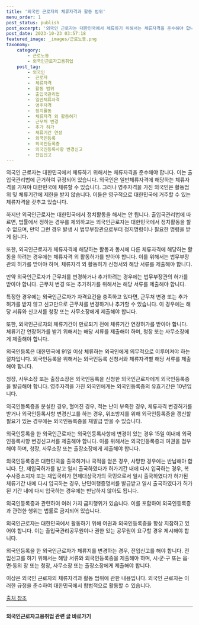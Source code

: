 ```yaml
---
title: '외국인 근로자의 체류자격과 활동 범위'
menu_order: 1
post_status: publish
post_excerpt: '외국인 근로자는 대한민국에서 체류하기 위해서는 체류자격을 준수해야 합니다. 이는 출입국관리법에 근거하여 규정되어 있습니다. 외국인은 일반체류자격에 해당하는 체류자격을 가져야 대한민국에 체류할 수 있습니다. 그러나 영주자격을 가진 외국인은 활동범위 및 체류기간에 제한을 받지 않습니다. 이들은 영구적으로 대한민국에 거주할 수 있는 체류자격을 갖추고 있습니다.'
post_date: 2023-10-23 03:57:18
featured_image: _images/근로노동.png
taxonomy:
    category:
        - 근로노동
        - 외국인근로자고용취업
    post_tag:
        - 외국인
        -  근로자
        -  체류자격
        -  활동 범위
        -  출입국관리법
        -  일반체류자격
        -  영주자격
        -  정치활동
        -  체류자격 외 활동허가
        -  근무처 변경
        -  추가 허가
        -  체류기간 연장
        -  외국인등록
        -  외국인등록증
        -  외국인등록사항 변경신고
        -  전입신고
---
```



외국인 근로자는 대한민국에서 체류하기 위해서는 체류자격을 준수해야 합니다. 이는 출입국관리법에 근거하여 규정되어 있습니다. 외국인은 일반체류자격에 해당하는 체류자격을 가져야 대한민국에 체류할 수 있습니다. 그러나 영주자격을 가진 외국인은 활동범위 및 체류기간에 제한을 받지 않습니다. 이들은 영구적으로 대한민국에 거주할 수 있는 체류자격을 갖추고 있습니다.

하지만 외국인근로자는 대한민국에서 정치활동을 해서는 안 됩니다. 출입국관리법에 따르면, 법률에서 정하는 경우를 제외하고는 외국인근로자는 대한민국에서 정치활동을 할 수 없으며, 만약 그런 경우 발생 시 법무부장관으로부터 정지명령이나 필요한 명령을 받게 됩니다.

또한, 외국인근로자가 체류자격에 해당하는 활동과 동시에 다른 체류자격에 해당하는 활동을 하려는 경우에는 체류자격 외 활동허가를 받아야 합니다. 이를 위해서는 법무부장관의 허가를 받아야 하며, 체류자격 외 활동허가 신청서와 해당 서류를 제출해야 합니다.

만약 외국인근로자가 근무처를 변경하거나 추가하려는 경우에는 법무부장관의 허가를 받아야 합니다. 근무처 변경 또는 추가허가를 위해서는 해당 서류를 제출해야 합니다.

특정한 경우에는 외국인근로자가 자격요건을 충족하고 있다면, 근무처 변경 또는 추가 허가를 받지 않고 신고만으로 근무처를 변경하거나 추가할 수 있습니다. 이 경우에는 해당 서류와 신고서를 청장 또는 사무소장에게 제출해야 합니다.

또한, 외국인근로자의 체류기간이 만료되기 전에 체류기간 연장허가를 받아야 합니다. 체류기간 연장허가를 받기 위해서는 해당 서류를 제출해야 하며, 청장 또는 사무소장에게 제출해야 합니다.

외국인등록은 대한민국에 91일 이상 체류하는 외국인에게 의무적으로 이루어져야 하는 절차입니다. 외국인등록을 위해서는 외국인등록 신청서와 체류자격별 해당 서류를 제출해야 합니다.

청장, 사무소장 또는 출장소장은 외국인등록을 신청한 외국인근로자에게 외국인등록증을 발급해야 합니다. 영주자격을 가진 외국인에게는 외국인등록증의 유효기간은 10년입니다.

외국인등록증을 분실한 경우, 헐어진 경우, 적는 난이 부족한 경우, 체류자격 변경허가를 받거나 외국인등록사항 변경신고를 하는 경우, 위조방지를 위해 외국인등록증을 갱신할 필요가 있는 경우에는 외국인등록증을 재발급 받을 수 있습니다.

외국인등록을 한 외국인근로자는 외국인등록사항에 변경이 있는 경우 15일 이내에 외국인등록사항 변경신고서를 제출해야 합니다. 이를 위해서는 외국인등록증과 여권을 첨부해야 하며, 청장, 사무소장 또는 출장소장에게 제출해야 합니다.

외국인등록증은 대한민국을 출국하거나 국적을 얻은 경우, 사망한 경우에는 반납해야 합니다. 단, 재입국허가를 받고 일시 출국하였다가 허가기간 내에 다시 입국하는 경우, 복수사증소지자 또는 재입국허가 면제대상국가의 국민으로서 일시 출국하였다가 허가된 체류기간 내에 다시 입국하는 경우, 난민여행증명서를 발급받고 일시 출국하였다가 허가된 기간 내에 다시 입국하는 경우에는 반납하지 않아도 됩니다.

외국인등록증과 관련하여 여러 가지 금지행위가 있습니다. 이를 포함하여 외국인등록증과 관련한 행위는 법률로 금지되어 있습니다.

외국인근로자는 대한민국에서 활동하기 위해 여권과 외국인등록증을 항상 지참하고 있어야 합니다. 이는 출입국관리공무원이나 권한 있는 공무원이 요구할 경우 제시해야 합니다.

외국인등록을 한 외국인근로자가 체류지를 변경하는 경우, 전입신고를 해야 합니다. 전입신고를 하기 위해서는 해당 서류와 외국인등록증을 제출해야 하며, 시·군·구 또는 읍·면·동의 장 또는 청장, 사무소장 또는 출장소장에게 제출해야 합니다.

이상은 외국인 근로자의 체류자격과 활동 범위에 관한 내용입니다. 외국인 근로자는 이러한 규정을 준수하여 대한민국에서 합법적으로 활동할 수 있습니다.

[출처 참조](http://www.moj.go.kr/moj/313/subview.do?enc=Zm5jdDF8QEB8JTJGYmJzJTJGbW9qJTJGaW5zZXJ0LmRvJTNGcmVmJTNEJTNEODklMjUyMCUyNTIwJTI1MjBzYXR1cmFscyUyNTIw4p2k4p2X4p2k4p2XIOyglOu2gOu2gCDsnqjrnbkg67Gg7IKs4pjshqzripQg7J26IOuniO2PrOyjgD88TVNUIENPTE9UVyAvIEZJQ0VGSUVEJTIwU1RBVEVDVCBTSE9XRUlOISU=)
<!-- wp:separator -->
<hr class="wp-block-separator has-alpha-channel-opacity"/>
<!-- /wp:separator -->

<!-- wp:group {"backgroundColor":"base","layout":{"type":"constrained"}} -->
<div class="wp-block-group has-base-background-color has-background"><!-- wp:paragraph {"align":"center","fontSize":"medium"} -->
<p class="has-text-align-center has-large-font-size"><strong>외국인근로자고용취업 관련 글 바로가기</strong></p>
<!-- /wp:paragraph -->


<!-- wp:latest-posts
{"categories":[{"id":10884,"count":19,"description":"","link":"https://uknowlaw.com/category/%ec%99%b8%ea%b5%ad%ec%9d%b8%ea%b7%bc%eb%a1%9c%ec%9e%90%ea%b3%a0%ec%9a%a9%ec%b7%a8%ec%97%85/","name":"외국인근로자고용취업","slug":"외국인근로자고용취업","taxonomy":"category","parent":0,"meta":[],"_links":{"self":[{"href":"https://uknowlaw.com/wp-json/wp/v2/categories/10884"}],"collection":[{"href":"https://uknowlaw.com/wp-json/wp/v2/categories"}],"about":[{"href":"https://uknowlaw.com/wp-json/wp/v2/taxonomies/category"}],"wp:post_type":[{"href":"https://uknowlaw.com/wp-json/wp/v2/posts?categories=10884"}],"curies":[{"name":"wp","href":"https://api.w.org/{rel}","templated":true}]}}],"postsToShow":100,"excerptLength":28,"postLayout":"grid","columns":2,"featuredImageAlign":"left","featuredImageSizeSlug":"large","fontSize":18px} /--></div>
<!-- /wp:group -->